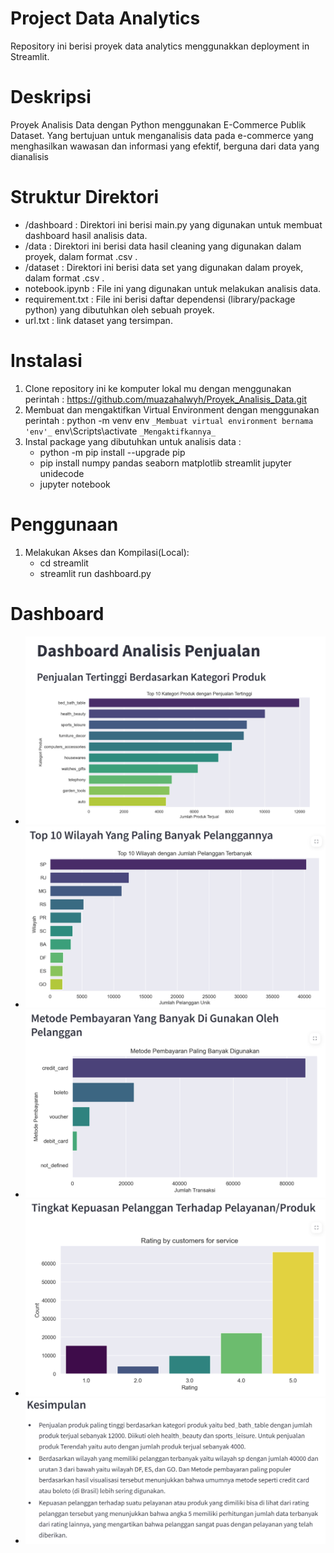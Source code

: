 # Project Data Analytics
Repository ini berisi proyek data analytics menggunakkan deployment in Streamlit.

# Deskripsi
Proyek Analisis Data dengan Python menggunakan E-Commerce Publik Dataset. Yang bertujuan untuk menganalisis data pada e-commerce yang menghasilkan wawasan dan informasi yang efektif, berguna dari data yang dianalisis

# Struktur Direktori
- /dashboard : Direktori ini berisi main.py yang digunakan untuk membuat dashboard hasil analisis data.
- /data : Direktori ini berisi data hasil cleaning yang digunakan dalam proyek, dalam format .csv .
- /dataset : Direktori ini berisi data set yang digunakan dalam proyek, dalam format .csv .
- notebook.ipynb : File ini yang digunakan untuk melakukan analisis data.
- requirement.txt : File ini berisi daftar dependensi (library/package python) yang dibutuhkan oleh sebuah proyek.
- url.txt : link dataset yang tersimpan.

# Instalasi
1. Clone repository ini ke komputer lokal mu dengan menggunakan perintah : https://github.com/muazahalwyh/Proyek_Analisis_Data.git
2. Membuat dan mengaktifkan Virtual Environment dengan menggunakan perintah : 
python -m venv env  `_Membuat virtual environment bernama 'env'_`
env\Scripts\activate `_Mengaktifkannya_`
3. Instal package yang dibutuhkan untuk analisis data :
    - python -m pip install --upgrade pip
    - pip install numpy pandas seaborn matplotlib streamlit jupyter unidecode
    - jupyter notebook

# Penggunaan 
1. Melakukan Akses dan Kompilasi(Local):
    - cd streamlit
    - streamlit run dashboard.py

# Dashboard
- ![My Image](dashboard/tampilan_hasil/gmbr1.png)
- ![My Image](dashboard/tampilan_hasil/gmbr2.png)
- ![My Image](dashboard/tampilan_hasil/gmbr3.png)
- ![My Image](dashboard/tampilan_hasil/gmbr4.png)
- ![My Image](dashboard/tampilan_hasil/kesimpulan.png)
